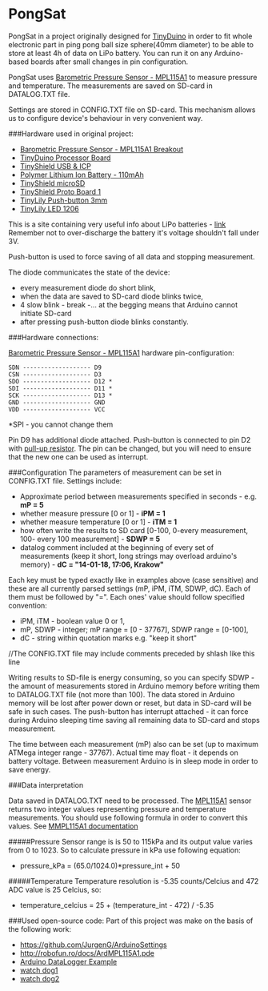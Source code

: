 PongSat
=======

PongSat in a project originally designed for [TinyDuino][] in order to fit whole electronic part in ping pong ball size sphere(40mm diameter) to be able to store at least 4h of data on LiPo battery. You can run it on any Arduino-based boards after small changes in pin configuration.

PongSat uses [Barometric Pressure Sensor - MPL115A1][sensor] to measure pressure and temperature. The measurements are saved on SD-card in DATALOG.TXT file. 

Settings are stored in CONFIG.TXT file on SD-card. This mechanism allows us to configure device's behaviour in very convenient way. 

###Hardware used in original project:
* [Barometric Pressure Sensor - MPL115A1 Breakout][sensor]
* [TinyDuino Processor Board](http://tiny-circuits.com/shop/tinyduino-processor-board/)
* [TinyShield USB & ICP](http://tiny-circuits.com/shop/usb_icp_tinyshield/)
* [Polymer Lithium Ion Battery - 110mAh](https://www.sparkfun.com/products/731)
* [TinyShield microSD](http://tiny-circuits.com/shop/tinyshield-microsd/)
* [TinyShield Proto Board 1](http://tiny-circuits.com/shop/tinyshield-proto-board-1/)
* [TinyLily Push-button 3mm](http://tiny-circuits.com/shop/tinylily-switch-3mm/)
* [TinyLily LED 1206](http://tiny-circuits.com/shop/tinylily-led-120/)

This is a site containing very useful info about LiPo batteries - [link](http://www.rchelicopterfun.com/rc-lipo-batteries.html) Remember not to over-discharge the battery it's voltage shouldn't fall under 3V. 

Push-button is used to force saving of all data and stopping measurement.

The diode communicates the state of the device:
* every measurement diode do short blink,
* when the data are saved to SD-card diode blinks twice,
* 4 slow blink - break -...  at the begging means that Arduino cannot initiate SD-card
* after pressing push-button diode blinks constantly. 


###Hardware connections:

[Barometric Pressure Sensor - MPL115A1][sensor] hardware pin-configuration:

	SDN ------------------- D9
	CSN ------------------- D3 
	SDO ------------------- D12 *
	SDI ------------------- D11 *
	SCK ------------------- D13 *
	GND ------------------- GND
	VDD ------------------- VCC 
*SPI - you cannot change them

Pin D9 has additional diode attached. 
Push-button is connected to pin D2 with [pull-up resistor](https://en.wikipedia.org/wiki/Pull-up_resistor). The pin can be changed, but you will need to ensure that the new one can be used as interrupt.

###Configuration
The parameters of measurement can be set in CONFIG.TXT file. Settings include:
* Approximate period between measurements specified in seconds - e.g. <b>mP = 5</b>
* whether measure pressure [0 or 1] - <b>iPM = 1</b>
* whether measure temperature [0 or 1] - <b>iTM = 1</b>
* how often write the results to SD card [0-100, 0-every measurement, 100- every 100 measurement] - <b>SDWP = 5</b>
* datalog comment included at the beginning of every set of measurements (keep it short, long strings may overload arduino's memory) - <b>dC = "14-01-18, 17:06, Krakow"</b>

Each key must be typed exactly like in examples above (case sensitive) and these are all currently parsed settings (mP, iPM, iTM, SDWP, dC). Each of them must be followed by "=". Each ones' value should follow specified convention:
* iPM, iTM - boolean value 0 or 1,
* mP, SDWP - integer; mP range = [0 - 37767], SDWP range = [0-100],
* dC - string within quotation marks e.g. "keep it short"

//The CONFIG.TXT file may include comments preceded by shlash like this line

Writing results to SD-file is energy consuming, so you can specify SDWP - the amount of measurements stored in Arduino memory before writing them to DATALOG.TXT file (not more than 100). The data stored in Arduino memory will be lost after power down or reset, but data in SD-card will be safe in such cases. The push-button has interrupt attached - it can force during Arduino sleeping time saving all remaining data to SD-card and stops measurement. 

The time between each measurement (mP) also can be set (up to maximum ATMega integer range - 37767). Actual time may float - it depends on battery voltage. Between measurement Arduino is in sleep mode in order to save energy. 


###Data interpretation

Data saved in DATALOG.TXT need to be processed. The [MPL115A1][sensor] sensor returns two integer values representing pressure and temperature measurements. You should use following formula in order to convert this values. See [MMPL115A1 documentation](https://www.sparkfun.com/datasheets/Sensors/Pressure/MPL115A1.pdf)

#####Pressure
Sensor range is is 50 to 115kPa and its output value varies from 0 to 1023. So to calculate pressure in kPa use following equation:
* pressure_kPa = (65.0/1024.0)*pressure_int + 50

#####Temperature
Temperature resolution is -5.35 counts/Celcius and 472 ADC value is 25 Celcius, so:
* temperature_celcius = 25 + (temperature_int - 472) / -5.35


###Used open-source code:
Part of this project was make on the basis of the following work: 
* https://github.com/JurgenG/ArduinoSettings
* http://robofun.ro/docs/ArdMPL115A1.pde
* [Arduino DataLogger Example](http://arduino.cc/en/Tutorial/YunDatalogger)
* [watch dog1](http://donalmorrissey.blogspot.com/2010/04/sleeping-arduino-part-5-wake-up-via.html)
* [watch dog2](http://citizen-sensing.org/2013/07/arduino-watchdog/)


[sensor]: https://www.sparkfun.com/products/9721
[TinyDuino]: https://tiny-circuits.com/